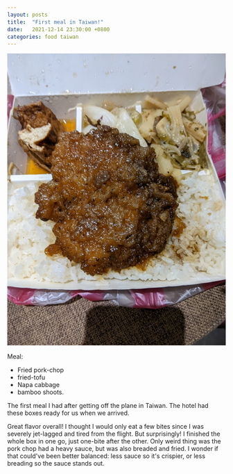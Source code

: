 ```yaml
---
layout: posts
title:  "First meal in Taiwan!"
date:   2021-12-14 23:30:00 +0800
categories: food taiwan
---
```


![midnight-snack](/assets/taiwan_2021/day0_meal1.jpg)

Meal:
* Fried pork-chop
* fried-tofu
* Napa cabbage
* bamboo shoots.

The first meal I had after getting off the plane in Taiwan. The hotel had these boxes
ready for us when we arrived.

Great flavor overall! I thought I would only eat a few bites since I was severely
jet-lagged and tired from the flight. But surprisingly! I finished the whole box in one
go, just one-bite after the other. Only weird thing was the pork chop had a heavy sauce,
but was also breaded and fried. I wonder if that could've been better balanced: less
sauce so it's crispier, or less breading so the sauce stands out.